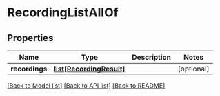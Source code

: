 # RecordingListAllOf

## Properties

Name | Type | Description | Notes
------------ | ------------- | ------------- | -------------
**recordings** | [**list[RecordingResult]**](RecordingResult.md) |  | [optional] 

[[Back to Model list]](../README.md#documentation-for-models) [[Back to API list]](../README.md#documentation-for-api-endpoints) [[Back to README]](../README.md)


